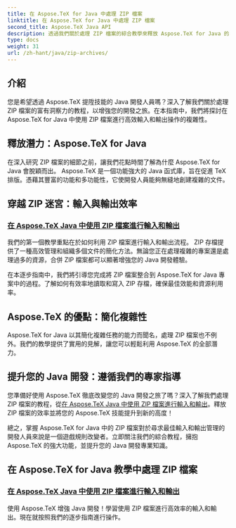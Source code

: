 ```yaml
---
title: 在 Aspose.TeX for Java 中處理 ZIP 檔案
linktitle: 在 Aspose.TeX for Java 中處理 ZIP 檔案
second_title: Aspose.TeX Java API
description: 透過我們關於處理 ZIP 檔案的綜合教學來釋放 Aspose.TeX for Java 的強大功能。在指導下無縫優化輸入和輸出流程。
type: docs
weight: 31
url: /zh-hant/java/zip-archives/
---
```

## 介紹

您是希望透過 Aspose.TeX 提陞技能的 Java 開發人員嗎？深入了解我們關於處理 ZIP 檔案的富有洞察力的教程，以增強您的開發之旅。在本指南中，我們將探討在 Aspose.TeX for Java 中使用 ZIP 檔案進行高效輸入和輸出操作的複雜性。

## 釋放潛力：Aspose.TeX for Java

在深入研究 ZIP 檔案的細節之前，讓我們花點時間了解為什麼 Aspose.TeX for Java 會脫穎而出。 Aspose.TeX 是一個功能強大的 Java 函式庫，旨在促進 TeX 排版。憑藉其豐富的功能和多功能性，它使開發人員能夠無縫地創建複雜的文件。

## 穿越 ZIP 迷宮：輸入與輸出效率

### [在 Aspose.TeX Java 中使用 ZIP 檔案進行輸入和輸出](./zip-archives-input-output/)

我們的第一個教學重點在於如何利用 ZIP 檔案進行輸入和輸出流程。 ZIP 存檔提供了一種高效管理和組織多個文件的簡化方法。無論您正在處理複雜的專案還是處理過多的資源，合併 ZIP 檔案都可以顯著增強您的 Java 開發體驗。

在本逐步指南中，我們將引導您完成將 ZIP 檔案整合到 Aspose.TeX for Java 專案中的過程。了解如何有效率地讀取和寫入 ZIP 存檔，確保最佳效能和資源利用率。

## Aspose.TeX 的優點：簡化複雜性

Aspose.TeX for Java 以其簡化複雜任務的能力而聞名，處理 ZIP 檔案也不例外。我們的教學提供了實用的見解，讓您可以輕鬆利用 Aspose.TeX 的全部潛力。

## 提升您的 Java 開發：遵循我們的專家指導

您準備好使用 Aspose.TeX 徹底改變您的 Java 開發之旅了嗎？深入了解我們處理 ZIP 檔案的教程，從[在 Aspose.TeX Java 中使用 ZIP 檔案進行輸入和輸出](./zip-archives-input-output/)。釋放 ZIP 檔案的效率並將您的 Aspose.TeX 技能提升到新的高度！

總之，掌握 Aspose.TeX for Java 中的 ZIP 檔案對於尋求最佳輸入和輸出管理的開發人員來說是一個遊戲規則改變者。立即關注我們的綜合教程，擁抱 Aspose.TeX 的強大功能，並提升您的 Java 開發專業知識。
## 在 Aspose.TeX for Java 教學中處理 ZIP 檔案
### [在 Aspose.TeX Java 中使用 ZIP 檔案進行輸入和輸出](./zip-archives-input-output/)
使用 Aspose.TeX 增強 Java 開發！學習使用 ZIP 檔案進行高效率的輸入和輸出。現在就按照我們的逐步指南進行操作。
